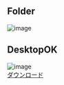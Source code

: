 ## Folder
![image](https://user-images.githubusercontent.com/1501327/228428445-60452edb-01e6-4d42-8ed1-b507a455d119.png)

## DesktopOK
![image](https://user-images.githubusercontent.com/1501327/228429750-f39d29ad-86ec-4d65-be40-4ce81312d8c4.png)\
[ダウンロード](https://www.softwareok.com/?Download=DesktopOK)
